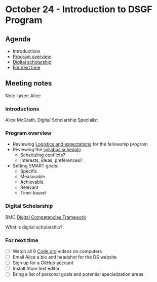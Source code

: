 # October 24 - Introduction to DSGF Program

## Agenda
- Introductions
- [Program overview](#program-overview)
- [Digital scholarship](#digital-scholarship)
- [For next time](#for-next-time)


## Meeting notes

Note-taker: Alice

### Introductions
Alice McGrath, Digital Scholarship Specialist


### Program overview
- Reviewing [Logistics and expectations](/expectations.md) for the fellowship program
- Reviewing the [syllabus schedule](/syllabus.md)
  - Scheduling conflicts?
  - Interests, ideas, preferences?
- Setting SMART goals:
  - Specific
  - Measurable
  - Achievable
  - Relevant
  - Time-based

### Digital Scholarship

BMC [Digital Competencies Framework](https://www.brynmawr.edu/digitalcompetencies)

What is digital scholarship?

### For next time
- [ ] Watch all 6 [Code.org](https://www.youtube.com/watch?v=OAx_6-wdslM&list=PLzdnOPI1iJNcsRwJhvksEo1tJqjIqWbN-) videos on computers
- [ ] Email Alice a bio and headshot for the DS website
- [ ] Sign up for a GitHub account
- [ ] Install Atom text editor
- [ ] Bring a list of personal goals and potential specialization areas
